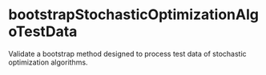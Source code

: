 # bootstrapStochasticOptimizationAlgoTestData
Validate a bootstrap method designed to process test data of stochastic optimization algorithms.
